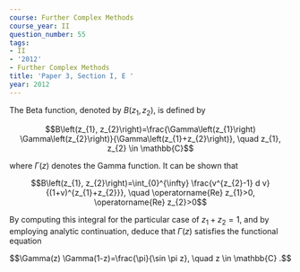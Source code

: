 ```yaml
---
course: Further Complex Methods
course_year: II
question_number: 55
tags:
- II
- '2012'
- Further Complex Methods
title: 'Paper 3, Section I, E '
year: 2012
---
```




The Beta function, denoted by $B\left(z_{1}, z_{2}\right)$, is defined by

$$B\left(z_{1}, z_{2}\right)=\frac{\Gamma\left(z_{1}\right) \Gamma\left(z_{2}\right)}{\Gamma\left(z_{1}+z_{2}\right)}, \quad z_{1}, z_{2} \in \mathbb{C}$$

where $\Gamma(z)$ denotes the Gamma function. It can be shown that

$$B\left(z_{1}, z_{2}\right)=\int_{0}^{\infty} \frac{v^{z_{2}-1} d v}{(1+v)^{z_{1}+z_{2}}}, \quad \operatorname{Re} z_{1}>0, \operatorname{Re} z_{2}>0$$

By computing this integral for the particular case of $z_{1}+z_{2}=1$, and by employing analytic continuation, deduce that $\Gamma(z)$ satisfies the functional equation

$$\Gamma(z) \Gamma(1-z)=\frac{\pi}{\sin \pi z}, \quad z \in \mathbb{C} .$$